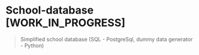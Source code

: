 # School-database [WORK_IN_PROGRESS]

> Simplified school database (SQL - PostgreSql, dummy data generator - Python) 
